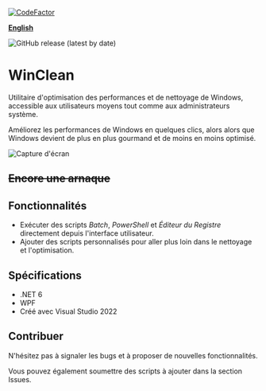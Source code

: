 [![CodeFactor](https://www.codefactor.io/repository/github/5cover/winclean/badge)](https://www.codefactor.io/repository/github/5cover/winclean)

[**English**](README.md)

![GitHub release (latest by date)](https://img.shields.io/github/downloads/5cover/WinClean/latest/total?label=Télécharger&logo=windows&logoColor=00BCF2)

# WinClean
Utilitaire d'optimisation des performances et de nettoyage de Windows, accessible aux utilisateurs moyens tout comme aux administrateurs système.

Améliorez les performances de Windows en quelques clics, alors alors que Windows devient de plus en plus gourmand et de moins en moins optimisé.

![Capture d'écran](https://raw.githubusercontent.com/wiki/5cover/WinClean/locale/fr-FR/img/MainWindow.png)

## ~~Encore une arnaque~~

## Fonctionnalités
- Exécuter des scripts *Batch*, *PowerShell* et *Éditeur du Registre* directement depuis l'interface utilisateur.
- Ajouter des scripts personnalisés pour aller plus loin dans le nettoyage et l'optimisation.

## Spécifications
- .NET 6
- WPF
- Créé avec Visual Studio 2022

## Contribuer
N'hésitez pas à signaler les bugs et à proposer de nouvelles fonctionnalités.

Vous pouvez également soumettre des scripts à ajouter dans la section Issues.
